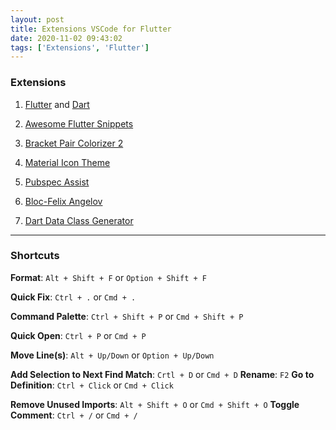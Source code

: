 ```yaml
---
layout: post
title: Extensions VSCode for Flutter
date: 2020-11-02 09:43:02
tags: ['Extensions', 'Flutter']
---
```


### Extensions

1. [Flutter](https://marketplace.visualstudio.com/items?itemName=Dart-Code.flutter) and [Dart](https://marketplace.visualstudio.com/items?itemName=Dart-Code.dart-code)

2. [Awesome Flutter Snippets](https://marketplace.visualstudio.com/items?itemName=Nash.awesome-flutter-snippets)

3. [Bracket Pair Colorizer 2](https://marketplace.visualstudio.com/items?itemName=CoenraadS.bracket-pair-colorizer-2)

4. [Material Icon Theme](https://marketplace.visualstudio.com/items?itemName=PKief.material-icon-theme)

5. [Pubspec Assist](https://marketplace.visualstudio.com/items?itemName=jeroen-meijer.pubspec-assist)

6. [Bloc-Felix Angelov](https://marketplace.visualstudio.com/items?itemName=FelixAngelov.bloc)

7. [Dart Data Class Generator](https://marketplace.visualstudio.com/items?itemName=BendixMa.dart-data-class-generator)

-----

### Shortcuts

**Format**: `Alt + Shift + F` or `Option + Shift + F`

**Quick Fix**: `Ctrl + .` or `Cmd + .`

**Command Palette**: `Ctrl + Shift + P` or `Cmd + Shift + P`

**Quick Open**: `Ctrl + P` or `Cmd + P`

**Move Line(s)**: `Alt + Up/Down` or `Option + Up/Down`

**Add Selection to Next Find Match**: `Crtl + D` or `Cmd + D`
**Rename**: `F2`
**Go to Definition**: `Ctrl + Click` or `Cmd + Click`

**Remove Unused Imports**: `Alt + Shift + O` or `Cmd + Shift + O`
**Toggle Comment**: `Ctrl + /` or `Cmd + /`

